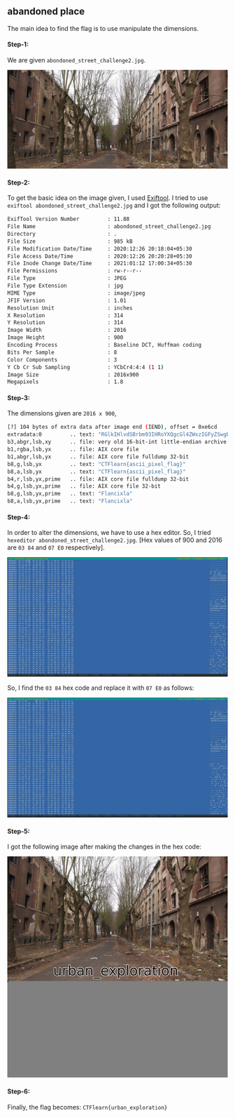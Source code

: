 ## abandoned place
The main idea to find the flag is to use manipulate the dimensions.

#### Step-1:
We are given `abondoned_street_challenge2.jpg`. 

<img src="abondoned_street_challenge2.jpg">

#### Step-2:
To get the basic idea on the image given, I used [Exiftool](https://exiftool.org/).
I tried to use `exiftool abondoned_street_challenge2.jpg` and I got the following output:

```bash
ExifTool Version Number         : 11.88
File Name                       : abondoned_street_challenge2.jpg
Directory                       : .
File Size                       : 985 kB
File Modification Date/Time     : 2020:12:26 20:18:04+05:30
File Access Date/Time           : 2020:12:26 20:20:28+05:30
File Inode Change Date/Time     : 2021:01:12 17:00:34+05:30
File Permissions                : rw-r--r--
File Type                       : JPEG
File Type Extension             : jpg
MIME Type                       : image/jpeg
JFIF Version                    : 1.01
Resolution Unit                 : inches
X Resolution                    : 314
Y Resolution                    : 314
Image Width                     : 2016
Image Height                    : 900
Encoding Process                : Baseline DCT, Huffman coding
Bits Per Sample                 : 8
Color Components                : 3
Y Cb Cr Sub Sampling            : YCbCr4:4:4 (1 1)
Image Size                      : 2016x900
Megapixels                      : 1.8
```

#### Step-3:
The dimensions given are `2016 x 900`, 
```bash
[?] 104 bytes of extra data after image end (IEND), offset = 0xe6cd
extradata:0         .. text: "RGlkIHlvdSBrbm93IHRoYXQgcGl4ZWxzIGFyZSwgbGlrZSB0aGUgYXNjaWkgdGFibGUsIG51bWJlcmVkIGZyb20gMCB0byAyNTU/Cg=="
b3,abgr,lsb,xy      .. file: very old 16-bit-int little-endian archive
b1,rgba,lsb,yx      .. file: AIX core file
b1,abgr,lsb,yx      .. file: AIX core file fulldump 32-bit
b8,g,lsb,yx         .. text: "CTFlearn{ascii_pixel_flag}"
b8,a,lsb,yx         .. text: "CTFlearn{ascii_pixel_flag}"
b4,r,lsb,yx,prime   .. file: AIX core file fulldump 32-bit
b4,g,lsb,yx,prime   .. file: AIX core file 32-bit
b8,g,lsb,yx,prime   .. text: "Flancixla"
b8,a,lsb,yx,prime   .. text: "Flancixla"
```

#### Step-4:
In order to alter the dimensions, we have to use a hex editor. So, I tried `hexeditor abondoned_street_challenge2.jpg`. [Hex values of 900 and 2016 are `03 84` and `07 E0` respectively].

<img src="Hex1.png">

So, I find the `03 84` hex code and replace it with `07 E0` as follows:

<img src="Hex2.png">


#### Step-5:
I got the following image after making the changes in the hex code:

<img src="abondoned_street_challenge2_altered.jpg">

#### Step-6:
Finally, the flag becomes:
`CTFlearn{urban_exploration}`